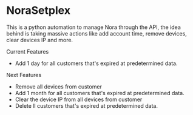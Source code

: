 # NoraSetplex
This is a python automation to manage Nora through the API, the idea behind is taking massive actions like add account time, remove devices, clear devices IP and more.

Current Features
  * Add 1 day for all customers that's expired at predetermined data.

Next Features
  * Remove all devices from customer
  * Add 1 month for all customers that's expired at predetermined data.
  * Clear the device IP from all devices from customer
  * Delete ll customers that's expired at predetermined data.
  

